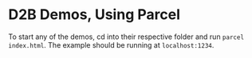 # D2B Demos, Using Parcel

To start any of the demos, cd into their respective folder and run `parcel index.html`. The example should be running at `localhost:1234`.